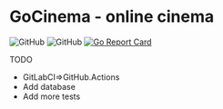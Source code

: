 # GoCinema - online cinema
<img alt="GitHub" src="https://img.shields.io/github/license/u2lentaru/GoCinema">   <img alt="GitHub" src="https://goreportcard.com/badge/github.com/u2lentaru/GoCinema">
[![Go Report Card](https://goreportcard.com/badge/github.com/u2lentaru/GoCinema)](https://goreportcard.com/report/github.com/u2lentaru/GoCinema)

TODO
* GitLabCI=>GitHub.Actions
* Add database
* Add more tests
